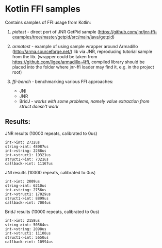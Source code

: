 Kotlin FFI samples
==================

Contains samples of FFI usage from Kotlin:

1. _pidtest_ - direct port of JNR GetPid sample (https://github.com/jnr/jnr-ffi-examples/tree/master/getpid/src/main/java/getpid)

2. _armatest_ - example of using sample wrapper around Armadillo (http://arma.sourceforge.net/) lib via JNR,
   reproducing tutorial sample from the lib. (wrapper could be taken from https://github.com/ligee/armadillo-4ffi, compiled
   library should be placed into the folder where jnr-ffi loader may find it, e.g. in the project root)

3. _ffi-bench_ - benchmarking various FFI approaches:
     - JNI
     - JNR
     - BridJ - _works with some problems, namely value extraction from struct doesn't work_

Results:
--------

JNR results (10000 repeats, calibrated to 0us)

    int->int: 2732us
    string->int: 48087us
    int->string: 2288us
    int->struct1: 19321us
    struct1->int: 7321us
    callback->int: 11167us

JNI results (10000 repeats, calibrated to 0us)

    int->int: 2009us
    string->int: 6210us
    int->string: 2756us
    int->struct1: 17029us
    struct1->int: 8899us
    callback->int: 7004us

BridJ results (10000 repeats, calibrated to 0us)

    int->int: 2158us
    string->int: 50564us
    int->string: 2098us
    int->struct1: 11100us
    struct1->int: 5650us
    callback->int: 10994us

